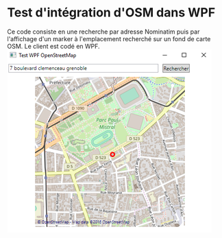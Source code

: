 # Test d'intégration d'OSM dans WPF
Ce code consiste en une recherche par adresse Nominatim puis par l'affichage d'un marker à l'emplacement recherché sur un fond de carte OSM. 
Le client est codé en WPF.
![Image du test](https://github.com/Agamitsudo/sln_WPF_OSM/blob/master/proj_WPF_OSM/Screenshot.png)
